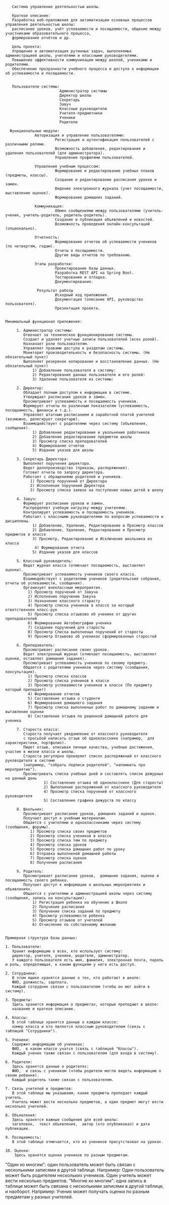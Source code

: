 
       Система управление деятельностью школы.

       Краткое описание:
       Разработка веб-приложения для автоматизации основных процессов управления деятельностью школы:
       расписание уроков, учёт успеваемости и посещаемости, общение между участниками образовательного процесса,
       формирование отчётов и др.

       Цель проекта:
       Упрощение и автоматизация рутинных задач, выполняемых администрацией школы, учителями и классными руководителями.
       Повышение эффективности коммуникации между школой, учениками и родителями.
       Обеспечение прозрачности учебного процесса и доступа к информации об успеваемости и посещаемости.


       Пользователи системы:
                            Администратор системы
                            Директор школы
                            Секретарь
                            Завуч
                            Классные руководители
                            Учителя-предметники
                            Ученики
                            Родители

      Функциональные модули:
                 Авторизация и управление пользователями:
                          Регистрация и аутентификация пользователей с различными ролями.
                          Возможность добавления, редактирования и удаления пользователей (для администратора).
                          Управление профилями пользователей.

                 Управление учебным процессом:
                          Формирование и редактирование учебных планов (предметы, классы).
                          Создание и редактирование расписания уроков и замен.
                          Ведение электронного журнала (учет посещаемости, выставление оценок).
                          Формирование домашних заданий.

                 Коммуникация:
                          Обмен сообщениями между пользователями (учитель-ученик, учитель-родитель, родитель-родитель).
                          Создание и публикация объявлений и новостей.
                          Возможность проведения онлайн-консультаций (опционально).

                 Отчетность:
                          Формирование отчетов об успеваемости учеников (по четвертям, годам).
                          Отчеты о посещаемости.
                          Другие виды отчетов по требованию.

                 Этапы разработки:
                          Проектирование базы данных.
                          Разработка REST API на Spring Boot.
                          Тестирование и отладка.
                          Документирование.

                  Результат работы
                          Исходный код приложения.
                          Документация (описание API, руководство пользователя).
                          Презентация проекта.


    Минимальный функционал приложения:

         1. Администратор системы:
            Отвечает за техническое функционирование системы.
            Создает и удаляет учетные записи пользователей (всех ролей).
            Назначает роли пользователям.
            Управляет правами доступа к разделам системы.
            Мониторит производительность и безопасность системы. (Не обязательный пункт)
            Выполняет резервное копирование и восстановление данных. (Не обязательный пункт)
                1) Добавление пользователя в систему:
                2) Редактирование данных пользователя и его ролей:
                3) Удаление пользователя из системы:

         2. Директор:
            Обладает полным доступом к информации в системе.
            Утверждает расписание уроков и замен.
            Просматривает успеваемость и посещаемость учеников.
            Формирует отчеты по различным показателям (успеваемость, посещаемость, финансы и т.д.).
            Управляет штатным расписанием и заработной платой учителей (возможно, делегирует секретарю).
            Взаимодействует с родителями через систему (объявления, сообщения).
                1) Добавление редактирование и увольнение работников
                2) Добавление редактирование предметов школы
                3) Просмотр списка преподователей
                4) Формирование отчетов
                5) Издание указов для школы

         3. Секретарь Директора:
            Выполняет поручения директора.
            Ведет делопроизводство (приказы, распоряжения).
            Готовит отчеты по запросу директора.
            Работает с обращениями родителей и учеников.
               1) Просмотр поручений от Директора
               2) Исполнение поручений Директора
               3) Просмотр списка заявок на поступение новых детей в школу

         4. Завуч:
            Формирует расписание уроков и замен.
            Распределяет учебную нагрузку между учителями.
            Контролирует успеваемость и посещаемость учеников.
            Работает с классными руководителями по вопросам успеваемости и дисциплины.
                1) Добавление, Удаление, Редактирование и Просмотр классов
                2) Добавление, Удаление, Редактирование и Просмотр придметов в классе
                3) Просмотр, Редактирование и Исключение школьника из класса
                 4) Формирование отчета
                5) Издание указов для классов

         5. Классный руководитель:
            Ведет журнал класса (отмечает посещаемость, выставляет оценки).
            Просматривает успеваемость учеников своего класса.
            Взаимодействует с родителями учеников (родительские собрания, отчеты об успеваемости, сообщения).
            Организует внеклассные мероприятия.
              1) Просмотр поручений от Завуча
              2) Исполнение поручение Завуча
              3) Назначение классного старасту
              4) Просмотр списка учеников в классе за который ответственнен класс-рук
              5) Просмотр списка отзывово об ученике от других преподователей
              6) Формирование Автобиографии ученика
              7) Создание поручений для старосты
              8) Просмотр Списка выполненых поручений от старосты
              9) Просмотр Отзывово об учениках сформированных старостой

         6. Преподаватель:
            Просматривает расписание своих уроков.
            Ведет электронный журнал (отмечает посещаемость, выставляет оценки, оставляет домашние задания).
            Просматривает успеваемость учеников по своему предмету.
            Общается с родителями учеников через систему (сообщения, консультации).
              1) Просмотр списка классов
              2) Просмотр списка учеников в классе
              3) Просмотр успеваемости учеников в классе (По предмету который преподает)
              4) Формирование отчетов
              5) Составление отзыва о студенте
              6) Формирования домашнего задания
              7) Просмотр списка выполненых работ по домашнему заданию и вытавление оценки
              8) Составление отзыва по решонной домашней работе для ученика

         7. Староста класса:
            Староста получает уведомление от классного руководителя
            с просьбой написать отзыв об однокласснике (например,  для характеристики, портфолио).
            Пишет отзыв, описывая личные качества, учебные достижения, участие в жизни класса и школы.
            Староста регулярно проверяет список распоряжений от классного руководителя в системе
            (например, "собрать подписи родителей", "напомнить про мероприятие").
            Просматривать списка учебных дней и составлять список дежурных на данный день
                     1) Составление отзыва об однокласснике (Для старосты)
                     2) Выполнение распоряжений от классного руководителя
                     4) Просмотр списка поручений от классного руководителя
                     5) Составление графика дежурств по классу

         8. Школьник:
            Просматривает расписание уроков, домашних заданий и оценок.
            Получает доступ к учебным материалам.
            Общается с учителями и одноклассниками через систему (сообщения, форумы).
               1) Просмотр списка своих предметов
               2) Просмотр списка учеников в классе
               3) Просмотр списка тем по предмету
               4) Просмотр списка уроков
               5) Просмотр списка домашних работ по уроку
               6) Отправка выполненой домашней работы
               7) Просмотр списка оценок
               8) Получение расписания

         9. Родитель:
            Просматривает расписание уроков,  домашние задания, оценки и  посещаемость своего ребенка.
            Получает доступ к информации о школьных мероприятиях и объявлениях.
            Общается с учителями и администрацией школы через систему (сообщения, запись на консультации).
                1) Регистрация ребенка на обучение в Школе
                2) Получение расписания
                3) Получение списка заданий по предмету
                4) Просмотр успеваемости ребенка
                5) Просмотр отзывов от учетелей
                6) Отчисление по собственному желанию


    Примерная структура базы данных:

    1. Пользователи:
       Хранит информацию о всех, кто использует систему:
       директор, учителя, ученики, родители, администратор.
       У каждого пользователя есть имя, фамилия, электронная почта, пароль и роль, определяющая, к каким функциям у него есть доступ.

    2. Сотрудники:
       В этом ящике хранятся данные о тех, кто работает в школе:
       ФИО, должность, зарплата.
       Каждый сотрудник связан с пользователем (чтобы он мог войти в систему).

    3. Предметы:
       Здесь хранится информация о предметах, которые преподают в школе:
       название и краткое описание.

    4. Классы:
       В этой таблице хранятся данные о каждом классе:
       номер класса и кто является классным руководителем (связь с таблицей "Сотрудники").

    5. Ученики:
       Содержит информацию об учениках:
       ФИО,  в каком классе учатся (связь с таблицей "Классы").
       Каждый ученик также связан с пользователем (для входа в систему).

    6. Родители:
       Здесь хранятся данные о родителях:
       ФИО,  и связь с учеником (чтобы родители могли видеть информацию о своем ребенке).
       Каждый родитель также связан с пользователем.

    7. Связь учителей и предметов:
       В этой таблице мы указываем, какие предметы преподает каждый учитель.
       Учитель может вести несколько предметов, а один предмет могут вести несколько учителей.

    8. Объявления:
       Здесь хранятся важные сообщения для всей школы:
       заголовок,  текст объявления,  автор (кто опубликовал) и дата публикации.

    9. Посещаемость:
       В этой таблице отмечается, кто из учеников присутствовал на уроках.

    10. Оценки:
        Здесь хранятся оценки учеников по разным предметам.


"Один ко многим": один пользователь может быть связан с несколькими записями в другой таблице. Например:
    Один пользователь может быть родителем нескольких учеников.
    Один учитель может вести несколько предметов.
"Многие ко многим": одна запись в таблице может быть связана с несколькими записями в другой таблице, и наоборот. Например:
    Ученик может получать оценки по разным предметам у разных учителей.
